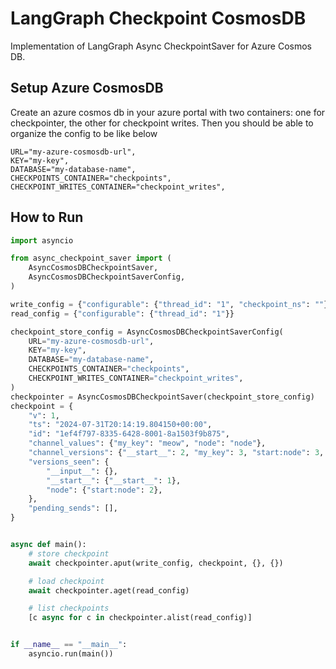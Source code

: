 # LangGraph Checkpoint CosmosDB
Implementation of LangGraph Async CheckpointSaver for Azure Cosmos DB.

## Setup Azure CosmosDB
Create an azure cosmos db in your azure portal with two containers: one for checkpointer, the other for checkpoint writes.
Then you should be able to organize the config to be like below
```
URL="my-azure-cosmosdb-url",
KEY="my-key",
DATABASE="my-database-name",
CHECKPOINTS_CONTAINER="checkpoints",
CHECKPOINT_WRITES_CONTAINER="checkpoint_writes",
```
## How to Run
```python
import asyncio

from async_checkpoint_saver import (
    AsyncCosmosDBCheckpointSaver,
    AsyncCosmosDBCheckpointSaverConfig,
)

write_config = {"configurable": {"thread_id": "1", "checkpoint_ns": ""}}
read_config = {"configurable": {"thread_id": "1"}}

checkpoint_store_config = AsyncCosmosDBCheckpointSaverConfig(
    URL="my-azure-cosmosdb-url",
    KEY="my-key",
    DATABASE="my-database-name",
    CHECKPOINTS_CONTAINER="checkpoints",
    CHECKPOINT_WRITES_CONTAINER="checkpoint_writes",
)
checkpointer = AsyncCosmosDBCheckpointSaver(checkpoint_store_config)
checkpoint = {
    "v": 1,
    "ts": "2024-07-31T20:14:19.804150+00:00",
    "id": "1ef4f797-8335-6428-8001-8a1503f9b875",
    "channel_values": {"my_key": "meow", "node": "node"},
    "channel_versions": {"__start__": 2, "my_key": 3, "start:node": 3, "node": 3},
    "versions_seen": {
        "__input__": {},
        "__start__": {"__start__": 1},
        "node": {"start:node": 2},
    },
    "pending_sends": [],
}


async def main():
    # store checkpoint
    await checkpointer.aput(write_config, checkpoint, {}, {})

    # load checkpoint
    await checkpointer.aget(read_config)

    # list checkpoints
    [c async for c in checkpointer.alist(read_config)]


if __name__ == "__main__":
    asyncio.run(main())

```
